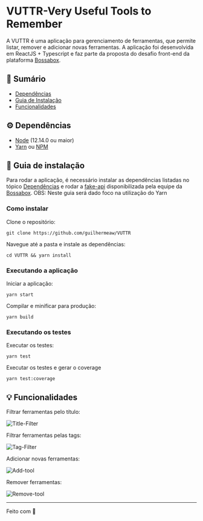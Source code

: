 # VUTTR-Very Useful Tools to Remember

A VUTTR é uma aplicação para gerenciamento de ferramentas, que permite listar, remover e adicionar novas ferramentas. A aplicação foi desenvolvida em ReactJS + Typescript e faz parte da proposta do desafio front-end da plataforma [Bossabox](https://bossabox.com/).

## :book: Sumário

* [Dependências](https://github.com/guilhermeaw/VUTTR#gear-depend%C3%AAncias)
* [Guia de Instalação](https://github.com/guilhermeaw/VUTTR#rocket-guia-de-instala%C3%A7%C3%A3o)
* [Funcionalidades](https://github.com/guilhermeaw/VUTTR#bulb-funcionalidades)

## :gear: Dependências

* [Node](https://nodejs.org/en/) (12.14.0 ou maior)
* [Yarn](https://yarnpkg.com/pt-BR/) ou [NPM](https://www.npmjs.com/)

## :rocket: Guia de instalação

Para rodar a aplicação, é necessário instalar as dependências listadas no tópico [Dependências](https://github.com/guilhermeaw/VUTTR#gear-depend%C3%AAncias) e rodar a [fake-api](https://gitlab.com/bossabox/challenge-fake-api/tree/master) disponibilizada pela equipe da [Bossabox](https://bossabox.com/).
OBS: Neste guia será dado foco na utilização do Yarn

### Como instalar

Clone o repositório:
```
git clone https://github.com/guilhermeaw/VUTTR
```

Navegue até a pasta e instale as dependências:
```
cd VUTTR && yarn install
```

### Executando a aplicação

Iniciar a aplicação:
```
yarn start
```

Compilar e minificar para produção:
```
yarn build
```

### Executando os testes

Executar os testes:
```
yarn test
```

Executar os testes e gerar o coverage
```
yarn test:coverage
```

## :bulb: Funcionalidades

Filtrar ferramentas pelo título:

![Title-Filter](https://i.imgur.com/XnNFcx5.gif)

Filtrar ferramentas pelas tags:

![Tag-Filter](https://i.imgur.com/doUFjRv.gif)

Adicionar novas ferramentas:

![Add-tool](https://i.imgur.com/P1CcRlD.gif)

Remover ferramentas:

![Remove-tool](https://i.imgur.com/fUj6Qc8.gif)

---

Feito com 🧡
